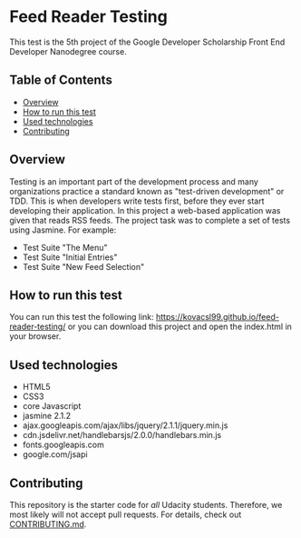 # Feed Reader Testing
This test is the 5th project of the Google Developer Scholarship Front End Developer Nanodegree course.

## Table of Contents

* [Overview](#overview)
* [How to run this test](#how-to-run-this-test)
* [Used technologies](#used-technologies)
* [Contributing](#contributing)

## Overview
Testing is an important part of the development process and many organizations practice a standard known as "test-driven development" or TDD. This is when developers write tests first, before they ever start developing their application.
In this project a web-based application was given that reads RSS feeds. The project task was to complete a set of tests using Jasmine.
For example:
- Test Suite "The Menu" 
- Test Suite "Initial Entries"
- Test Suite "New Feed Selection"

## How to run this test
You can run this test the following link: https://kovacsl99.github.io/feed-reader-testing/ 
or you can download this project and open the index.html in your browser.

## Used technologies
- HTML5
- CSS3
- core Javascript
- jasmine 2.1.2
- ajax.googleapis.com/ajax/libs/jquery/2.1.1/jquery.min.js
- cdn.jsdelivr.net/handlebarsjs/2.0.0/handlebars.min.js
- fonts.googleapis.com
- google.com/jsapi

## Contributing
This repository is the starter code for _all_ Udacity students. Therefore, we most likely will not accept pull requests.
For details, check out [CONTRIBUTING.md](CONTRIBUTING.md). 
